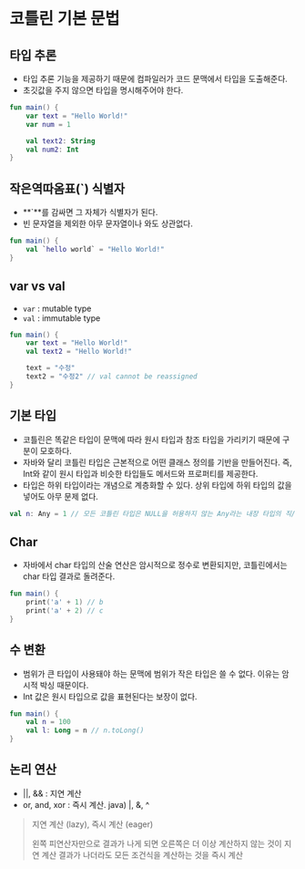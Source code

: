 # 코틀린 기본 문법

## 타입 추론

- 타입 추론 기능을 제공하기 때문에 컴파일러가 코드 문맥에서 타입을 도출해준다.
- 초깃값을 주지 않으면 타입을 명시해주어야 한다.

```kotlin
fun main() {
    var text = "Hello World!"
    var num = 1

    val text2: String
    val num2: Int
}
```

## 작은역따옴표(`) 식별자

- **`**를 감싸면 그 자체가 식별자가 된다.
- 빈 문자열을 제외한 아무 문자열이나 와도 상관없다.

```kotlin
fun main() {
    val `hello world` = "Hello World!"
}
```

## var vs val

- `var` : mutable type
- `val` : immutable type

```kotlin
fun main() {
    var text = "Hello World!"
    val text2 = "Hello World!"

    text = "수정"
    text2 = "수정2" // val cannot be reassigned
}
```

## 기본 타입

- 코틀린은 똑같은 타입이 문맥에 따라 원시 타입과 참조 타입을 가리키기 때문에 구분이 모호하다.
- 자바와 달리 코틀린 타입은 근본적으로 어떤 클래스 정의를 기반을 만들어진다. 즉, Int와 같이 원시 타입과 비슷한 타입들도 메서드와 프로퍼티를 제공한다.
- 타입은 하위 타입이라는 개념으로 계층화할 수 있다. 상위 타입에 하위 타입의 값을 넣어도 아무 문제 없다.

```kotlin
val n: Any = 1 // 모든 코틀린 타입은 NULL을 허용하지 않는 Any라는 내장 타입의 직/간접적인 하위 타입이다.
```

## Char

- 자바에서 char 타입의 산술 연산은 암시적으로 정수로 변환되지만, 코틀린에서는 char 타입 결과로 돌려준다.

```kotlin
fun main() {
    print('a' + 1) // b
    print('a' + 2) // c
}
```

## 수 변환

- 범위가 큰 타입이 사용돼야 하는 문맥에 범위가 작은 타입은 쓸 수 없다. 이유는 암시적 박싱 때문이다.
- Int 값은 원시 타입으로 값을 표현된다는 보장이 없다.

```kotlin
fun main() {
    val n = 100
    val l: Long = n // n.toLong()
}
```

## 논리 연산

- ||, && : 지연 계산
- or, and, xor : 즉시 계산. java) |, &, ^

> 지연 계산 (lazy), 즉시 계산 (eager)
>
> 왼쪽 피연산자만으로 결과가 나게 되면 오른쪽은 더 이상 계산하지 않는 것이 지연 계산
> 결과가 나더라도 모든 조건식을 계산하는 것을 즉시 계산